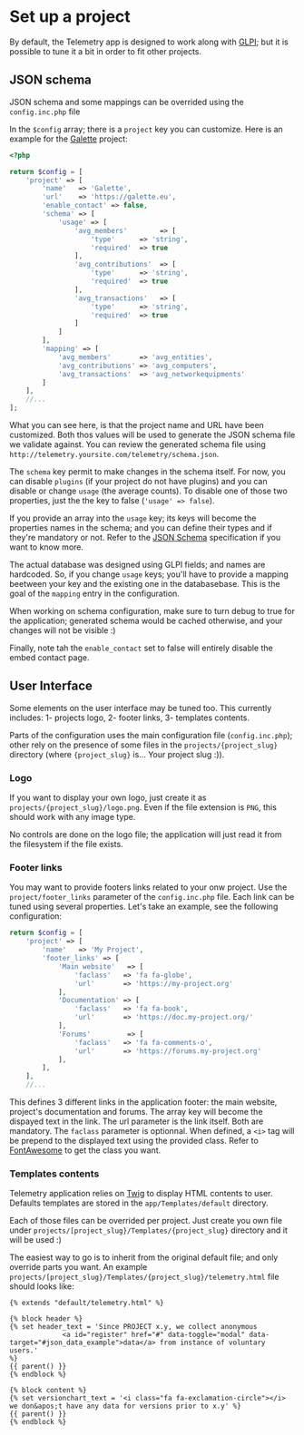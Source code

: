 Set up a project
================

By default, the Telemetry app is designed to work along with [GLPI](http://glpi-project.org); but it is possible to tune it a bit in order to fit other projects.

JSON schema
-----------

JSON schema and some mappings can be overrided using the `config.inc.php` file

In the `$config` array; there is a `project` key you can customize. Here is an example for the [Galette](https://galette.eu) project:

```php
<?php

return $config = [
    'project' => [
        'name'   => 'Galette',
        'url'    => 'https://galette.eu',
        'enable_contact' => false,
        'schema' => [
            'usage' => [
                'avg_members'        => [
                    'type'      => 'string',
                    'required'  => true
                ],
                'avg_contributions'  => [
                    'type'      => 'string',
                    'required'  => true
                ],
                'avg_transactions'   => [
                    'type'      => 'string',
                    'required'  => true
                ]
            ]
        ],
        'mapping' => [
            'avg_members'       => 'avg_entities',
            'avg_contributions' => 'avg_computers',
            'avg_transactions'  => 'avg_networkequipments'
        ]
    ],
    //...
];
```

What you can see here, is that the project name and URL have been customized. Both thos values will be used to generate the JSON schema file we validate against. You can review the generated schema file using `http://telemetry.yoursite.com/telemetry/schema.json`.

The `schema` key permit to make changes in the schema itself. For now, you can disable `plugins` (if your project do not have plugins) and you can disable or change `usage` (the average counts). To disable one of those two properties, just the the key to false (`'usage' => false`).

If you provide an array into the `usage` key; its keys will become the properties names in the schema; and you can define their types and if they're mandatory or not. Refer to the [JSON Schema](http://json-schema.org/) specification if you want to know more.

The actual database was designed using GLPI fields; and names are hardcoded. So, if you change `usage` keys; you'll have to provide a mapping beetween your key and the existing one in the databasebase. This is the goal of the `mapping` entry in the configuration.

When working on schema configuration, make sure to turn debug to true for the application; generated schema would be cached otherwise, and your changes will not be visible :)

Finally, note tah the `enable_contact` set to false will entirely disable the embed contact page.

User Interface
--------------

Some elements on the user interface may be tuned too. This currently includes:
1- projects logo,
2- footer links,
3- templates contents.

Parts of the configuration uses the main configuration file (`config.inc.php`); other rely on the presence of some files in the `projects/{project_slug}` directory (where `{project_slug}` is... Your project slug :)).

### Logo

If you want to display your own logo, just create it as `projects/{project_slug}/logo.png`. Even if the file extension is `PNG`, this should work with any image type.

No controls are done on the logo file; the application will just read it from the filesystem if the file exists.

### Footer links

You may want to provide footers links related to your onw project. Use the `project/footer_links` parameter of the `config.inc.php` file. Each link can be tuned using several properties. Let's take an example, see the following configuration:

```php
return $config = [
    'project' => [
        'name'   => 'My Project',
        'footer_links' => [
            'Main website'   => [
                'faclass'   => 'fa fa-globe',
                'url'       => 'https://my-project.org'
            ],
            'Documentation' => [
                'faclass'   => 'fa fa-book',
                'url'       => 'https://doc.my-project.org/'
            ],
            'Forums'         => [
                'faclass'   => 'fa fa-comments-o',
                'url'       => 'https://forums.my-project.org'
            ],
        ],
    ],
    //...
```

This defines 3 different links in the application footer: the main website, project's documentation and forums. The array key will become the dispayed text in the link. The url parameter is the link itself. Both are mandatory.
The `faclass` parameter is optionnal. When defined, a `<i>` tag will be prepend to the displayed text using the provided class. Refer to [FontAwesome](http://fontawesome.io/) to get the class you want.

### Templates contents

Telemetry application relies on [Twig](https://twig.symfony.com/) to display HTML contents to user. Defaults templates are stored in the `app/Templates/default` directory.

Each of those files can be overrided per project. Just create you own file under `projects/[project_slug}/Templates/{project_slug}` directory and it will be used :)

The easiest way to go is to inherit from the original default file; and only override parts you want. An example `projects/[project_slug}/Templates/{project_slug}/telemetry.html` file should looks like:

```twig
{% extends "default/telemetry.html" %}

{% block header %}
{% set header_text = 'Since PROJECT x.y, we collect anonymous
             <a id="register" href="#" data-toggle="modal" data-target="#json_data_example">data</a> from instance of voluntary users.'
%}
{{ parent() }}
{% endblock %}

{% block content %}
{% set versionchart_text = '<i class="fa fa-exclamation-circle"></i> we don&apos;t have any data for versions prior to x.y' %}
{{ parent() }}
{% endblock %}
```

